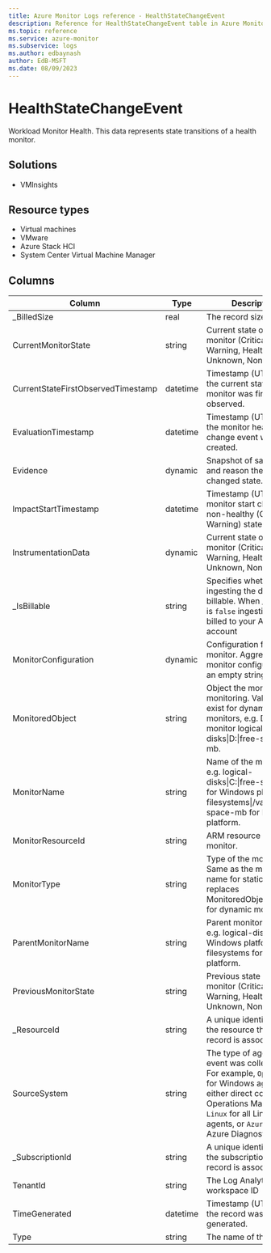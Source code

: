 ```yaml
---
title: Azure Monitor Logs reference - HealthStateChangeEvent
description: Reference for HealthStateChangeEvent table in Azure Monitor Logs.
ms.topic: reference
ms.service: azure-monitor
ms.subservice: logs
ms.author: edbaynash
author: EdB-MSFT
ms.date: 08/09/2023
---
```


# HealthStateChangeEvent

Workload Monitor Health. This data represents state transitions of a health monitor.

## Solutions

- VMInsights
## Resource types

- Virtual machines
- VMware
- Azure Stack HCI
- System Center Virtual Machine Manager




## Columns

| Column | Type | Description |
|---|---|---|
| _BilledSize | real | The record size in bytes |
| CurrentMonitorState | string | Current state of the monitor (Critical, Warning, Healthy, Unknown, None). |
| CurrentStateFirstObservedTimestamp | datetime | Timestamp (UTC) when the current state of the monitor was first observed. |
| EvaluationTimestamp | datetime | Timestamp (UTC) when the monitor health state change event was created. |
| Evidence | dynamic | Snapshot of samples and reason the monitor changed state. |
| ImpactStartTimestamp | datetime | Timestamp (UTC) the monitor start change to non-healthy (Critical, Warning) state. |
| InstrumentationData | dynamic | Current state of the monitor (Critical, Warning, Healthy, Unknown, None). |
| _IsBillable | string | Specifies whether ingesting the data is billable. When _IsBillable is `false` ingestion isn't billed to your Azure account |
| MonitorConfiguration | dynamic | Configuration for the monitor. Aggregate monitor configuration is an empty string. |
| MonitoredObject | string | Object the monitor is monitoring. Values only exist for dynamic monitors, e.g. D: for monitor logical-disks&#124;D:&#124;free-space-mb. |
| MonitorName | string | Name of the monitor, e.g. logical-disks&#124;C:&#124;free-space-mb for Windows platform, filesystems&#124;/var/lib&#124;free-space-mb for Linux platform. |
| MonitorResourceId | string | ARM resource id of the monitor. |
| MonitorType | string | Type of the monitor. Same as the monitor name for static monitors, replaces MonitoredObject with * for dynamic monitors. |
| ParentMonitorName | string | Parent monitor name, e.g. logical-disks&#124;C: for Windows platform, filesystems for Linux platform. |
| PreviousMonitorState | string | Previous state of the monitor (Critical, Warning, Healthy, Unknown, None). |
| _ResourceId | string | A unique identifier for the resource that the record is associated with |
| SourceSystem | string | The type of agent the event was collected by. For example, `OpsManager` for Windows agent, either direct connect or Operations Manager, `Linux` for all Linux agents, or `Azure` for Azure Diagnostics |
| _SubscriptionId | string | A unique identifier for the subscription that the record is associated with |
| TenantId | string | The Log Analytics workspace ID |
| TimeGenerated | datetime | Timestamp (UTC) when the record was generated. |
| Type | string | The name of the table |
